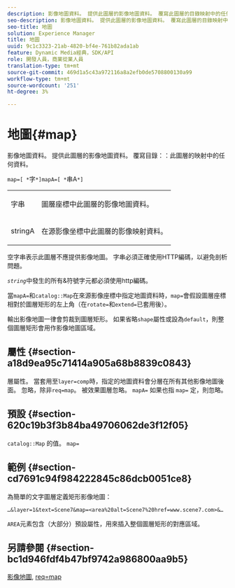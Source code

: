 ```yaml
---
description: 影像地圖資料。 提供此圖層的影像地圖資料。 覆寫此圖層的目錄映射中的任何資料。
seo-description: 影像地圖資料。 提供此圖層的影像地圖資料。 覆寫此圖層的目錄映射中的任何資料。
seo-title: 地圖
solution: Experience Manager
title: 地圖
uuid: 9c1c3323-21ab-4820-bf4e-761b82ada1ab
feature: Dynamic Media經典，SDK/API
role: 開發人員，商業從業人員
translation-type: tm+mt
source-git-commit: 469d1a5c43a972116a8a2efb0de5708800130a99
workflow-type: tm+mt
source-wordcount: '251'
ht-degree: 3%

---
```



# 地圖{#map}

影像地圖資料。 提供此圖層的影像地圖資料。 覆寫目錄：：此圖層的映射中的任何資料。

`map=[ *`字`*]mapA=[ *`串A`*]`

<table id="simpletable_2E32B25D5F6246A18A8AF817903877ED"> 
 <tr class="strow"> 
  <td class="stentry"> <p><span class="codeph"> <span class="varname"> 字串</span></span> </p></td> 
  <td class="stentry"> <p>圖層座標中此圖層的影像地圖資料。 </p></td> 
 </tr> 
 <tr class="strow"> 
  <td class="stentry"> <p><span class="codeph"> <span class="varname"> stringA</span></span> </p></td> 
  <td class="stentry"> <p>在源影像坐標中此圖層的影像映射資料。 </p></td> 
 </tr> 
</table>

空字串表示此圖層不應提供影像地圖。 字串必須正確使用HTTP編碼，以避免剖析問題。

*`string`*&#x200B;中發生的所有&amp;符號字元都必須使用http編碼。

當`mapA=`和`catalog::Map`在來源影像座標中指定地圖資料時，`map=`會假設圖層座標相對於圖層矩形的左上角（在`rotate=`和`extend=`已套用後）。

輸出影像地圖一律會剪裁到圖層矩形。 如果省略`shape`屬性或設為`default`，則整個圖層矩形會用作影像地圖區域。

## 屬性 {#section-a18d9ea95c71414a905a68b8839c0843}

層屬性。 當套用至`layer=comp`時，指定的地圖資料會分層在所有其他影像地圖後面。 忽略，除非`req=map`。 被效果圖層忽略。 `mapA=` 如果也指 `map=` 定，則忽略。

## 預設 {#section-620c19b3f3b84ba49706062de3f12f05}

`catalog::Map` 的值。 `map=` 

## 範例 {#section-cd7691c94f984222845c86dcb0051ce8}

為簡單的文字圖層定義矩形影像地圖：

`…&layer=1&text=Scene7&map=<area%20alt=Scene7%20href=www.scene7.com>&…`

`AREA`元素包含（大部分）預設屬性，用來插入整個圖層矩形的對應區域。

## 另請參閱 {#section-bc1d946fdf4b47bf9742a986800aa9b5}

[影像地圖](../../../../../is-api/http-ref/image-serving-api-ref/c-http-protocol-reference/c-syntax-and-features/r-image-maps.md#reference-ff7d1bac2a064104b0c508a81316fdab),  [req=map](../../../../../is-api/http-ref/image-serving-api-ref/c-http-protocol-reference/c-command-reference/r-req/r-req.md#reference-907cdb4a97034db7ad94695f25552e76)
